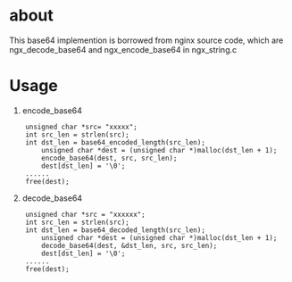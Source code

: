 about
=====
This base64 implemention is borrowed from nginx source code, which are ngx_decode_base64 and ngx_encode_base64 in ngx_string.c

Usage
=====
1. encode_base64 
```
	unsigned char *src= "xxxxx";	
	int src_len = strlen(src);
	int dst_len = base64_encoded_length(src_len);
        unsigned char *dest = (unsigned char *)malloc(dst_len + 1);
        encode_base64(dest, src, src_len);
        dest[dst_len] = '\0';
	......
	free(dest);
```

2. decode_base64
```
	unsigned char *src = "xxxxxx";
	int src_len = strlen(src);
	int dst_len = base64_decoded_length(src_len);
        unsigned char *dest = (unsigned char *)malloc(dst_len + 1);
        decode_base64(dest, &dst_len, src, src_len);
        dest[dst_len] = '\0';
	......
	free(dest);
```

